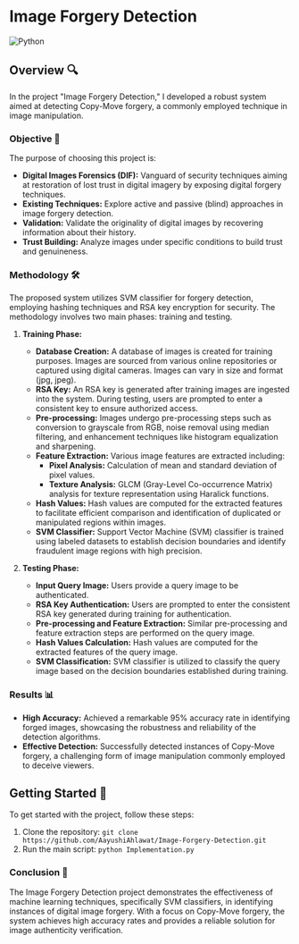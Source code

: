 # Image Forgery Detection


  <img src="https://img.shields.io/badge/Python-3.7-blue.svg" alt="Python">


## Overview 🔍

In the project "Image Forgery Detection," I developed a robust system aimed at detecting Copy-Move forgery, a commonly employed technique in image manipulation. 

### Objective 🎯

The purpose of choosing this project is:

- **Digital Images Forensics (DIF):** Vanguard of security techniques aiming at restoration of lost trust in digital imagery by exposing digital forgery techniques.
- **Existing Techniques:** Explore active and passive (blind) approaches in image forgery detection.
- **Validation:** Validate the originality of digital images by recovering information about their history.
- **Trust Building:** Analyze images under specific conditions to build trust and genuineness.

### Methodology 🛠️

The proposed system utilizes SVM classifier for forgery detection, employing hashing techniques and RSA key encryption for security. The methodology involves two main phases: training and testing.

1. **Training Phase:**
   - **Database Creation:** A database of images is created for training purposes. Images are sourced from various online repositories or captured using digital cameras. Images can vary in size and format (jpg, jpeg).
   - **RSA Key:** An RSA key is generated after training images are ingested into the system. During testing, users are prompted to enter a consistent key to ensure authorized access.
   - **Pre-processing:** Images undergo pre-processing steps such as conversion to grayscale from RGB, noise removal using median filtering, and enhancement techniques like histogram equalization and sharpening.
   - **Feature Extraction:** Various image features are extracted including:
     - **Pixel Analysis:** Calculation of mean and standard deviation of pixel values.
     - **Texture Analysis:** GLCM (Gray-Level Co-occurrence Matrix) analysis for texture representation using Haralick functions.
   - **Hash Values:** Hash values are computed for the extracted features to facilitate efficient comparison and identification of duplicated or manipulated regions within images.
   - **SVM Classifier:** Support Vector Machine (SVM) classifier is trained using labeled datasets to establish decision boundaries and identify fraudulent image regions with high precision.

2. **Testing Phase:**
   - **Input Query Image:** Users provide a query image to be authenticated.
   - **RSA Key Authentication:** Users are prompted to enter the consistent RSA key generated during training for authentication.
   - **Pre-processing and Feature Extraction:** Similar pre-processing and feature extraction steps are performed on the query image.
   - **Hash Values Calculation:** Hash values are computed for the extracted features of the query image.
   - **SVM Classification:** SVM classifier is utilized to classify the query image based on the decision boundaries established during training.

### Results 📊

- **High Accuracy:** Achieved a remarkable 95% accuracy rate in identifying forged images, showcasing the robustness and reliability of the detection algorithms.
- **Effective Detection:** Successfully detected instances of Copy-Move forgery, a challenging form of image manipulation commonly employed to deceive viewers.


## Getting Started 🚀

To get started with the project, follow these steps:

1. Clone the repository: `git clone https://github.com/AayushiAhlawat/Image-Forgery-Detection.git`
2. Run the main script: `python Implementation.py`

### Conclusion 🎉

The Image Forgery Detection project demonstrates the effectiveness of machine learning techniques, specifically SVM classifiers, in identifying instances of digital image forgery. With a focus on Copy-Move forgery, the system achieves high accuracy rates and provides a reliable solution for image authenticity verification.

